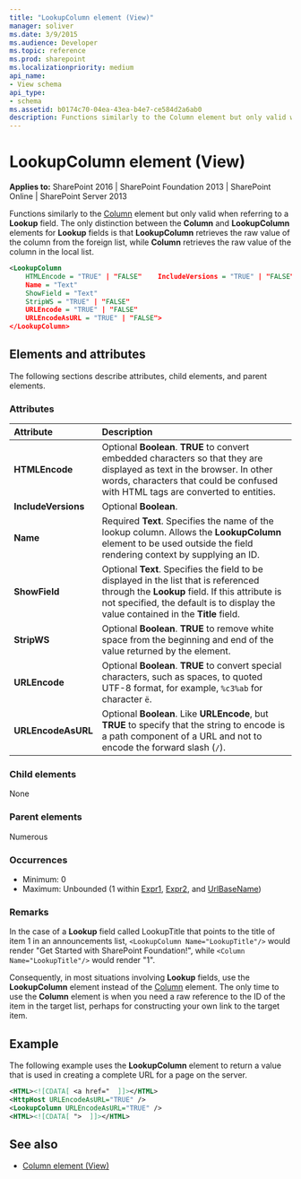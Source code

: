 ```yaml
---
title: "LookupColumn element (View)"
manager: soliver
ms.date: 3/9/2015
ms.audience: Developer
ms.topic: reference
ms.prod: sharepoint
ms.localizationpriority: medium
api_name:
- View schema
api_type:
- schema
ms.assetid: b0174c70-04ea-43ea-b4e7-ce584d2a6ab0
description: Functions similarly to the Column element but only valid when referring to a Lookup field.
---
```


# LookupColumn element (View)

**Applies to:** SharePoint 2016 | SharePoint Foundation 2013 | SharePoint Online | SharePoint Server 2013
  
Functions similarly to the [Column](column-element-view.md) element but only valid when referring to a **Lookup** field. The only distinction between the **Column** and **LookupColumn** elements for **Lookup** fields is that **LookupColumn** retrieves the raw value of the column from the foreign list, while **Column** retrieves the raw value of the column in the local list. 
  
```XML
<LookupColumn
    HTMLEncode = "TRUE" | "FALSE"    IncludeVersions = "TRUE" | "FALSE" 
    Name = "Text"
    ShowField = "Text"
    StripWS = "TRUE" | "FALSE"
    URLEncode = "TRUE" | "FALSE"
    URLEncodeAsURL = "TRUE" | "FALSE">
</LookupColumn>
```

## Elements and attributes

The following sections describe attributes, child elements, and parent elements.

### Attributes

|**Attribute**|**Description**|
|:-----|:-----|
|**HTMLEncode** <br/> |Optional **Boolean**. **TRUE** to convert embedded characters so that they are displayed as text in the browser. In other words, characters that could be confused with HTML tags are converted to entities.  <br/> |
|**IncludeVersions** <br/> |Optional **Boolean**.  <br/> |
|**Name** <br/> |Required **Text**. Specifies the name of the lookup column. Allows the **LookupColumn** element to be used outside the field rendering context by supplying an ID.  <br/> |
|**ShowField** <br/> |Optional **Text**. Specifies the field to be displayed in the list that is referenced through the **Lookup** field. If this attribute is not specified, the default is to display the value contained in the **Title** field.  <br/> |
|**StripWS** <br/> |Optional **Boolean**. **TRUE** to remove white space from the beginning and end of the value returned by the element.  <br/> |
|**URLEncode** <br/> |Optional **Boolean**. **TRUE** to convert special characters, such as spaces, to quoted UTF-8 format, for example, `%c3%ab` for character `ë`.  <br/> |
|**URLEncodeAsURL** <br/> |Optional **Boolean**. Like **URLEncode**, but **TRUE** to specify that the string to encode is a path component of a URL and not to encode the forward slash (`/`).  <br/> |
   
### Child elements

None
   
### Parent elements

Numerous 
   
### Occurrences

- Minimum: 0
- Maximum: Unbounded (1 within [Expr1](expr1-element-view.md), [Expr2](expr2-element-view.md), and [UrlBaseName](urlbasename-element-view.md)) 
   
### Remarks

In the case of a **Lookup** field called LookupTitle that points to the title of item 1 in an announcements list, `<LookupColumn Name="LookupTitle"/>` would render "Get Started with SharePoint Foundation!", while `<Column Name="LookupTitle"/>` would render "1". 

Consequently, in most situations involving **Lookup** fields, use the **LookupColumn** element instead of the [Column](column-element-view.md) element. The only time to use the **Column** element is when you need a raw reference to the ID of the item in the target list, perhaps for constructing your own link to the target item. 
  
## Example

The following example uses the **LookupColumn** element to return a value that is used in creating a complete URL for a page on the server. 
  
```XML
<HTML><![CDATA[ <a href="  ]]></HTML>
<HttpHost URLEncodeAsURL="TRUE" />
<LookupColumn URLEncodeAsURL="TRUE" />
<HTML><![CDATA[ ">  ]]></HTML>
```

## See also

- [Column element (View)](column-element-view.md)

